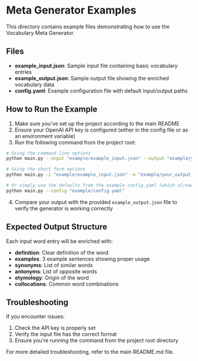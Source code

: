# Meta Generator Examples

This directory contains example files demonstrating how to use the Vocabulary Meta Generator.

## Files

- **example_input.json**: Sample input file containing basic vocabulary entries
- **example_output.json**: Sample output file showing the enriched vocabulary data
- **config.yaml**: Example configuration file with default input/output paths

## How to Run the Example

1. Make sure you've set up the project according to the main README
2. Ensure your OpenAI API key is configured (either in the config file or as an environment variable)
3. Run the following command from the project root:

```bash
# Using the command line options
python main.py --input "example/example_input.json" --output "example/your_output.json" --config "example/config.yaml"

# Using the short form options
python main.py -i "example/example_input.json" -o "example/your_output.json" --config "example/config.yaml"

# Or simply use the defaults from the example config.yaml (which already includes input/output paths)
python main.py --config "example/config.yaml"
```

4. Compare your output with the provided `example_output.json` file to verify the generator is working correctly

## Expected Output Structure

Each input word entry will be enriched with:

- **definition**: Clear definition of the word
- **examples**: 3 example sentences showing proper usage
- **synonyms**: List of similar words
- **antonyms**: List of opposite words
- **etymology**: Origin of the word
- **collocations**: Common word combinations

## Troubleshooting

If you encounter issues:

1. Check the API key is properly set
2. Verify the input file has the correct format
3. Ensure you're running the command from the project root directory

For more detailed troubleshooting, refer to the main README.md file.